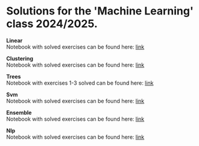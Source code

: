 # Solutions for the 'Machine Learning' class 2024/2025.

**Linear** </br>
Notebook with solved exercises can be found here: [link](https://github.com/ga1ile0/machine-learning-class/blob/master/025_Exercises.ipynb) </br>

**Clustering** </br>
Notebook with solved exercises can be found here: [link](https://github.com/ga1ile0/machine-learning-class/blob/master/clustering/047Clustering_Exercises.ipynb) </br>

**Trees** </br>
Notebook with exercises 1-3 solved can be found here: [link](https://github.com/ga1ile0/machine-learning-class/blob/master/trees/055Decision_trees_Exercises.ipynb) </br>

**Svm** </br>
Notebook with solved exercises can be found here: [link](https://github.com/ga1ile0/machine-learning-class/blob/master/svm/065_SVM_Exercises.ipynb) </br>

**Ensemble** </br>
Notebook with solved exercises can be found here: [link](https://github.com/ga1ile0/machine-learning-class/blob/master/ensemble/075Ensemble_Exercises.ipynb) </br>

**Nlp** </br>
Notebook with solved exercises can be found here: [link](https://github.com/ga1ile0/machine-learning-class/blob/master/nlp/106_NLP_Exercises.ipynb) </br>
